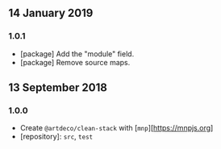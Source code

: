 ## 14 January 2019

### 1.0.1

- [package] Add the "module" field.
- [package] Remove source maps.

## 13 September 2018

### 1.0.0

- Create `@artdeco/clean-stack` with [`mnp`][https://mnpjs.org]
- [repository]: `src`, `test`
